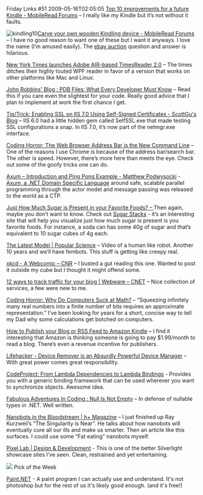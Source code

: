 Friday Links #51
2009-05-16T02:05:05
[Top 10 improvements for a future Kindle - MobileRead Forums](http://www.mobileread.com/forums/showthread.php?t=46449) – I really like my Kindle but it’s not without it faults. 

![kindling10](/cdn/images/blog/FridayLinks51_12C3B/kindling10.jpg)[Carve your own wooden Kindling device - MobileRead Forums](http://www.mobileread.com/forums/showthread.php?t=46855) – I have no good reason to want one of these but I want it anyways. I love the name (I’m amused easily). The [ebay auction](http://cgi.ebay.com/ws/eBayISAPI.dll?ViewItem&item=170331750580) question and answer is hilarious.

[New York Times launches Adobe AIR-based TimesReader 2.0](http://www.downloadsquad.com/2009/05/11/new-york-times-launches-adobe-air-based-timesreader-2-0/) – The times ditches their highly touted WPF reader in favor of a version that works on other platforms like Mac and Linux.

[John Robbins' Blog : PDB Files: What Every Developer Must Know](http://www.wintellect.com/CS/blogs/jrobbins/archive/2009/05/11/pdb-files-what-every-developer-must-know.aspx) – Read this if you care even the slightest for your code. Really good advice that I plan to implement at work the first chance I get.

[Tip/Trick: Enabling SSL on IIS 7.0 Using Self-Signed Certificates - ScottGu's Blog](http://weblogs.asp.net/scottgu/archive/2007/04/06/tip-trick-enabling-ssl-on-iis7-using-self-signed-certificates.aspx) – IIS 6.0 had a little hidden gem called SelfSSL.exe that made testing SSL configurations a snap. In IIS 7.0, it’s now part of the netmgr.exe interface.

[Coding Horror: The Web Browser Address Bar is the New Command Line](http://www.codinghorror.com/blog/archives/001265.html) – One of the reasons I use Chrome is because of the address bar/search bar. The other is speed. However, there’s more here than meets the eye. Check out some of the goofy tricks one can do.

[Axum – Introduction and Ping Pong Example - Matthew Podwysocki](http://codebetter.com/blogs/matthew.podwysocki/archive/2009/05/12/axum-introduction-and-ping-pong-example.aspx) - [Axum, a .NET Domain Specific Language](http://msdn.microsoft.com/en-us/devlabs/dd795202.aspx) around safe, scalable parallel programming through the actor model and message passing was released to the world as a CTP.

[Just How Much Sugar is Present in your Favorite Foods? – ](http://www.labnol.org/home/health/sugar-content-in-foods/8501/)Then again, maybe you don’t want to know. Check out [Sugar Stacks](http://www.sugarstacks.com/) - it’s an interesting site that will help you visualize just how much sugar is present is you favorite foods. For instance, a soda can has some 40g of sugar and that’s equivalent to 10 sugar cubes of 4g each.

[The Latest Model | Popular Science](http://www.popsci.com/scitech/article/2009-05/latest-model) – Video of a human like robot. Another 10 years and we’ll have fembots. This stuff is getting like creepy real.

[xkcd - A Webcomic – CNR](http://xkcd.com/583/) – I busted a gut reading this one. Wanted to post it outside my cube but I thought it might offend some.

[12 ways to track traffic for your blog | Webware – CNET](http://news.cnet.com/8301-17939_109-10239540-2.html?part=rss&subj=news&tag=2547-1_3-0-5) – Nice collection of services, a few were new to me.

[Coding Horror: Why Do Computers Suck at Math?](http://www.codinghorror.com/blog/archives/001266.html) – “Squeezing infinitely many real numbers into a finite number of bits requires an approximate representation.” I’ve been looking for years for a short, concise way to tell my Dad why some calculations get botched on computers.

[How to Publish your Blog or RSS Feed to Amazon Kindle](http://www.labnol.org/internet/blogging/publish-blog-on-amazon-kindle/8544/) – I find it interesting that Amazon is thinking someone is going to pay $1.99/month to read a blog. There’s even a revenue incentive for publishers.

[Lifehacker - Device Remover is an Absurdly Powerful Device Manager](http://lifehacker.com/5254403/device-remover-is-an-absurdly-powerful-device-manager) – With great power comes great responsibility.

[CodeProject: From Lambda Dependencies to Lambda Bindings](http://www.codeproject.com/Articles/36450/From-Lambda-Dependencies-to-Lambda-Bindings.aspx) - Provides you with a generic binding framework that can be used wherever you want to synchronize objects. Awesome idea.

[Fabulous Adventures In Coding : Null Is Not Empty](http://blogs.msdn.com/ericlippert/archive/2009/05/14/null-is-not-empty.aspx) – In defense of nullable types in .NET. Well written.

[Nanobots in the Bloodstream | h+ Magazine](http://hplusmagazine.com/articles/nano/nanobots-bloodstream) – I just finished up Ray Kurzweil’s “The Singularity is Near”. He talks about how nanobots will eventually cure all our ills and make us smarter. Then an article like this surfaces. I could use some “Fat eating” nanobots myself.

[Pixel Lab | Design & Development](http://pixellab.cc/#Home) - This is one of the better Silverlight showcase sites I’ve seen. Clean, restrained and yet entertaining.

![](/cdn/images/blog/FridayLinks49_12B63/images.jpg) Pick of the Week

[Paint.NET](http://www.getpaint.net/) - A paint program I can actually use and understand. It's not photoshop but for the rest of us it's likely good enough. (and it's free!)
